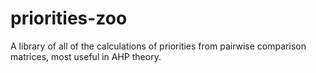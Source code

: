 # priorities-zoo
A library of all of the calculations of priorities from pairwise comparison matrices, most useful in AHP theory.
